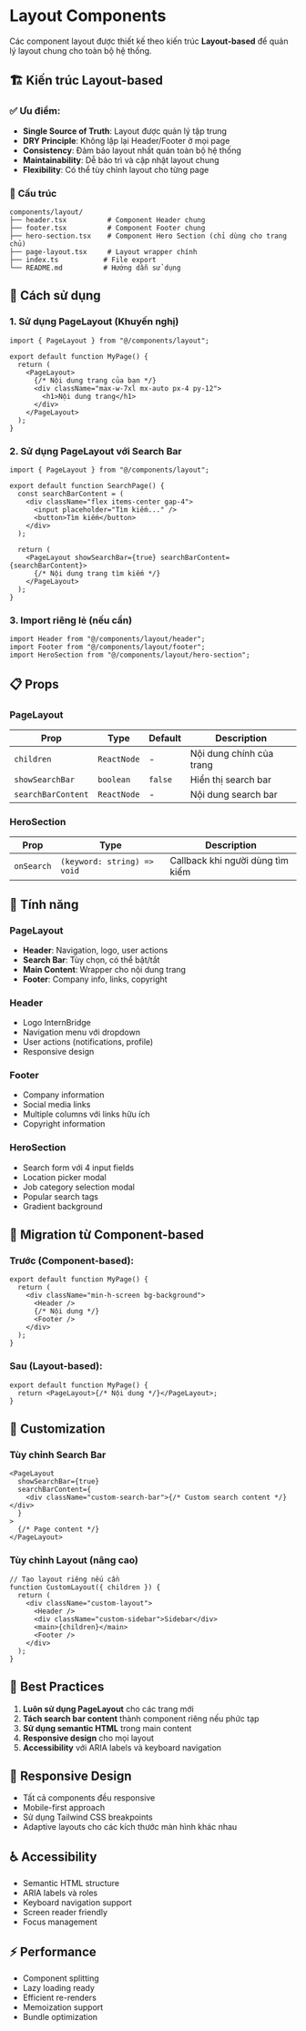 # Layout Components

Các component layout được thiết kế theo kiến trúc **Layout-based** để quản lý layout chung cho toàn bộ hệ thống.

## 🏗️ Kiến trúc Layout-based

### ✅ **Ưu điểm:**

- **Single Source of Truth**: Layout được quản lý tập trung
- **DRY Principle**: Không lặp lại Header/Footer ở mọi page
- **Consistency**: Đảm bảo layout nhất quán toàn bộ hệ thống
- **Maintainability**: Dễ bảo trì và cập nhật layout chung
- **Flexibility**: Có thể tùy chỉnh layout cho từng page

### 📁 **Cấu trúc**

```
components/layout/
├── header.tsx          # Component Header chung
├── footer.tsx          # Component Footer chung
├── hero-section.tsx    # Component Hero Section (chỉ dùng cho trang chủ)
├── page-layout.tsx     # Layout wrapper chính
├── index.ts           # File export
└── README.md          # Hướng dẫn sử dụng
```

## 🚀 Cách sử dụng

### 1. Sử dụng PageLayout (Khuyến nghị)

```tsx
import { PageLayout } from "@/components/layout";

export default function MyPage() {
  return (
    <PageLayout>
      {/* Nội dung trang của bạn */}
      <div className="max-w-7xl mx-auto px-4 py-12">
        <h1>Nội dung trang</h1>
      </div>
    </PageLayout>
  );
}
```

### 2. Sử dụng PageLayout với Search Bar

```tsx
import { PageLayout } from "@/components/layout";

export default function SearchPage() {
  const searchBarContent = (
    <div className="flex items-center gap-4">
      <input placeholder="Tìm kiếm..." />
      <button>Tìm kiếm</button>
    </div>
  );

  return (
    <PageLayout showSearchBar={true} searchBarContent={searchBarContent}>
      {/* Nội dung trang tìm kiếm */}
    </PageLayout>
  );
}
```

### 3. Import riêng lẻ (nếu cần)

```tsx
import Header from "@/components/layout/header";
import Footer from "@/components/layout/footer";
import HeroSection from "@/components/layout/hero-section";
```

## 📋 Props

### PageLayout

| Prop               | Type        | Default | Description              |
| ------------------ | ----------- | ------- | ------------------------ |
| `children`         | `ReactNode` | -       | Nội dung chính của trang |
| `showSearchBar`    | `boolean`   | `false` | Hiển thị search bar      |
| `searchBarContent` | `ReactNode` | -       | Nội dung search bar      |

### HeroSection

| Prop       | Type                        | Description                      |
| ---------- | --------------------------- | -------------------------------- |
| `onSearch` | `(keyword: string) => void` | Callback khi người dùng tìm kiếm |

## 🎯 Tính năng

### PageLayout

- **Header**: Navigation, logo, user actions
- **Search Bar**: Tùy chọn, có thể bật/tắt
- **Main Content**: Wrapper cho nội dung trang
- **Footer**: Company info, links, copyright

### Header

- Logo InternBridge
- Navigation menu với dropdown
- User actions (notifications, profile)
- Responsive design

### Footer

- Company information
- Social media links
- Multiple columns với links hữu ích
- Copyright information

### HeroSection

- Search form với 4 input fields
- Location picker modal
- Job category selection modal
- Popular search tags
- Gradient background

## 🔄 Migration từ Component-based

### Trước (Component-based):

```tsx
export default function MyPage() {
  return (
    <div className="min-h-screen bg-background">
      <Header />
      {/* Nội dung */}
      <Footer />
    </div>
  );
}
```

### Sau (Layout-based):

```tsx
export default function MyPage() {
  return <PageLayout>{/* Nội dung */}</PageLayout>;
}
```

## 🎨 Customization

### Tùy chỉnh Search Bar

```tsx
<PageLayout
  showSearchBar={true}
  searchBarContent={
    <div className="custom-search-bar">{/* Custom search content */}</div>
  }
>
  {/* Page content */}
</PageLayout>
```

### Tùy chỉnh Layout (nâng cao)

```tsx
// Tạo layout riêng nếu cần
function CustomLayout({ children }) {
  return (
    <div className="custom-layout">
      <Header />
      <div className="custom-sidebar">Sidebar</div>
      <main>{children}</main>
      <Footer />
    </div>
  );
}
```

## 🚀 Best Practices

1. **Luôn sử dụng PageLayout** cho các trang mới
2. **Tách search bar content** thành component riêng nếu phức tạp
3. **Sử dụng semantic HTML** trong main content
4. **Responsive design** cho mọi layout
5. **Accessibility** với ARIA labels và keyboard navigation

## 📱 Responsive Design

- Tất cả components đều responsive
- Mobile-first approach
- Sử dụng Tailwind CSS breakpoints
- Adaptive layouts cho các kích thước màn hình khác nhau

## ♿ Accessibility

- Semantic HTML structure
- ARIA labels và roles
- Keyboard navigation support
- Screen reader friendly
- Focus management

## ⚡ Performance

- Component splitting
- Lazy loading ready
- Efficient re-renders
- Memoization support
- Bundle optimization
